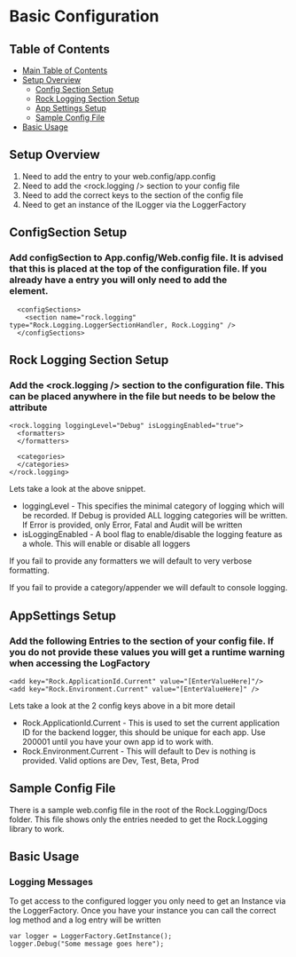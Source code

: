 # Basic Configuration

## Table of Contents
* [Main Table of Contents](../readme.md)
* [Setup Overview](#setup-overview)
  * [Config Section Setup](#configsection-setup)
  * [Rock Logging Section Setup](#rock-logging-section-setup)
  * [App Settings Setup](#appsettings=setup)
  * [Sample Config File](#sample-config-file)
* [Basic Usage](#basic-usage)

## Setup Overview
1. Need to add the <configSection /> entry to your web.config/app.config
2. Need to add the <rock.logging /> section to your config file
3. Need to add the correct keys to the <appSettings /> section of the config file
4. Need to get an instance of the ILogger via the LoggerFactory

## ConfigSection Setup
### Add configSection to App.config/Web.config file.  It is advised that this is placed at the top of the configuration file.  If you already have a <configSections /> entry you will only need to add the <section /> element.

```
  <configSections>
    <section name="rock.logging" type="Rock.Logging.LoggerSectionHandler, Rock.Logging" />
  </configSections>
```

## Rock Logging Section Setup
### Add the <rock.logging /> section to the configuration file.  This can be placed anywhere in the file but needs to be below the <configSections> attribute

```
<rock.logging loggingLevel="Debug" isLoggingEnabled="true">
  <formatters>
  </formatters>
  
  <categories>
  </categories>
</rock.logging>
```

Lets take a look at the above snippet.
 * loggingLevel - This specifies the minimal category of logging which will be recorded.  If Debug is provided ALL logging categories will be written.  If Error is provided, only Error, Fatal and Audit will be written
 * isLoggingEnabled - A bool flag to enable/disable the logging feature as a whole.  This will enable or disable all loggers

 If you fail to provide any formatters we will default to very verbose formatting.

 If you fail to provide a category/appender we will default to console logging.

## AppSettings Setup
 ### Add the following Entries to the <appSettings /> section of your config file.  If you do not provide these values you will get a runtime warning when accessing the LogFactory

 ```
 <add key="Rock.ApplicationId.Current" value="[EnterValueHere]"/>
 <add key="Rock.Environment.Current" value="[EnterValueHere]" />
 ```

 Lets take a look at the 2 config keys above in a bit more detail
 * Rock.ApplicationId.Current - This is used to set the current application ID for the backend logger, this should be unique for each app.  Use 200001 until you have your own app id to work with.
 * Rock.Environment.Current - This will default to Dev is nothing is provided.  Valid options are Dev, Test, Beta, Prod

 
## Sample Config File
There is a sample web.config file in the root of the Rock.Logging/Docs folder.  This file shows only the entries needed to get the Rock.Logging library to work.

## Basic Usage
 ### Logging Messages
 To get access to the configured logger you only need to get an Instance via the LoggerFactory.  Once you have your instance you can call the correct log method and a log entry will be written

 ```
var logger = LoggerFactory.GetInstance();
logger.Debug("Some message goes here");
 ```
